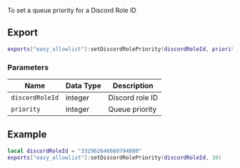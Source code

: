 To set a queue priority for a Discord Role ID

## Export
``` lua
exports["easy_allowlist"]:setDiscordRolePriority(discordRoleId, priority)
```

### Parameters

| Name              | Data Type | Description                 |
| -                 | -         | -                 |
| `discordRoleId`         | integer    | Discord role ID |
| `priority`         | integer    | Queue priority |

## Example
``` lua
local discordRoleId = "332962646660794880"
exports["easy_allowlist"]:setDiscordRolePriority(discordRoleId, 30)
```